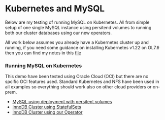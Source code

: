# Kubernetes and MySQL

Below are my testing of running MySQL on Kubernetes. All from simple setup of one single MySQL instance using persitend volumes to running both our cluster databases using our new operators.

All work below assumes you already have a Kubernetes cluster up and running, if you need some guidance on installing Kubernetes v1.22 on OL7.9 then you can find my notes in this [file](https://github.com/wwwted/Oracle-Cloud/blob/master/kubernetes-install/K8s-Howto.txt)

### Running MySQL on Kubernetes
This demo have been tested using Oracle Cloud (OCI) but there are no spcific OCI features used. Standard Kubernetes and NFS have been used in all examples so everything should work also on other cloud providers or on-prem.
- [MySQL using deployment with persitent volumes](https://github.com/wwwted/Oracle-Cloud/blob/master/kubernetes-mysql/k8s_mysql.md)
- [InnoDB Cluster using StatefulSets](https://github.com/wwwted/Oracle-Cloud/blob/master/kubernetes-mysql/k8s_innodb_cluster.md)
- [InnoDB Cluster using our Operator](https://github.com/wwwted/Oracle-Cloud/blob/master/kubernetes-mysql/k8s_innodb_cluster_operator.md)
